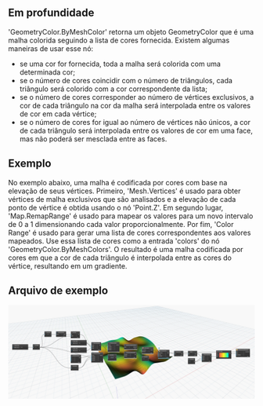 ## Em profundidade
'GeometryColor.ByMeshColor' retorna um objeto GeometryColor que é uma malha colorida seguindo a lista de cores fornecida. Existem algumas maneiras de usar esse nó:

- se uma cor for fornecida, toda a malha será colorida com uma determinada cor;
- se o número de cores coincidir com o número de triângulos, cada triângulo será colorido com a cor correspondente da lista;
- se o número de cores corresponder ao número de vértices exclusivos, a cor de cada triângulo na cor da malha será interpolada entre os valores de cor em cada vértice;
- se o número de cores for igual ao número de vértices não únicos, a cor de cada triângulo será interpolada entre os valores de cor em uma face, mas não poderá ser mesclada entre as faces.

## Exemplo

No exemplo abaixo, uma malha é codificada por cores com base na elevação de seus vértices. Primeiro, 'Mesh.Vertices' é usado para obter vértices de malha exclusivos que são analisados e a elevação de cada ponto de vértice é obtida usando o nó 'Point.Z'. Em segundo lugar, 'Map.RemapRange' é usado para mapear os valores para um novo intervalo de 0 a 1 dimensionando cada valor proporcionalmente. Por fim, 'Color Range' é usado para gerar uma lista de cores correspondentes aos valores mapeados. Use essa lista de cores como a entrada 'colors' do nó 'GeometryColor.ByMeshColors'. O resultado é uma malha codificada por cores em que a cor de cada triângulo é interpolada entre as cores do vértice, resultando em um gradiente.

## Arquivo de exemplo

![Example](./Modifiers.GeometryColor.ByMeshColors_img.jpg)
